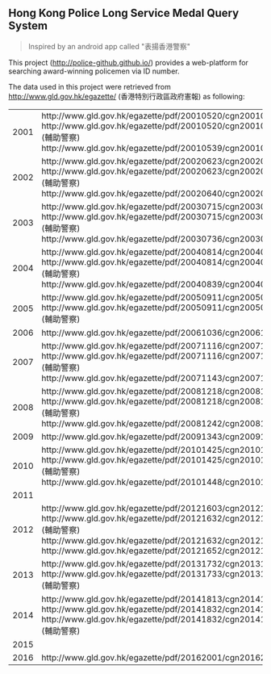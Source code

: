 ## Hong Kong Police Long Service Medal Query System

> Inspired by an android app called "表揚香港警察"

This project (http://police-github.github.io/) provides a web-platform for searching award-winning policemen via ID number.

The data used in this project were retrieved from http://www.gld.gov.hk/egazette/ (香港特別行政區政府憲報) as following:

<table>
    <tr>
        <td>2001</td>
        <td>
          http://www.gld.gov.hk/egazette/pdf/20010520/cgn200105202998.pdf
          http://www.gld.gov.hk/egazette/pdf/20010520/cgn200105202999.pdf (輔助警察)
          http://www.gld.gov.hk/egazette/pdf/20010539/cgn200105395937.pdf
        </td>
    </tr>
    <tr>
        <td>2002</td>
        <td>
          http://www.gld.gov.hk/egazette/pdf/20020623/cgn200206233347.pdf
          http://www.gld.gov.hk/egazette/pdf/20020623/cgn200206233348.pdf (輔助警察)
          http://www.gld.gov.hk/egazette/pdf/20020640/cgn200206406187.pdf
        </td>
    </tr>
    <tr>
        <td>2003</td>
        <td>
          http://www.gld.gov.hk/egazette/pdf/20030715/cgn200307152405.pdf
          http://www.gld.gov.hk/egazette/pdf/20030715/cgn200307152406.pdf (輔助警察)
          http://www.gld.gov.hk/egazette/pdf/20030736/cgn200307365995.pdf
        </td>
    </tr>
    <tr>
        <td>2004</td>
        <td>
          http://www.gld.gov.hk/egazette/pdf/20040814/cgn200408142134.pdf
          http://www.gld.gov.hk/egazette/pdf/20040814/cgn200408142135.pdf (輔助警察)
          http://www.gld.gov.hk/egazette/pdf/20040839/cgn200408396217.pdf
        </td>
    </tr>
    <tr>
        <td>2005</td>
        <td>
          http://www.gld.gov.hk/egazette/pdf/20050911/cgn200509111188.pdf
          http://www.gld.gov.hk/egazette/pdf/20050911/cgn200509111189.pdf (輔助警察)
        </td>
    </tr>
    <tr>
        <td>2006</td>
        <td>
          http://www.gld.gov.hk/egazette/pdf/20061036/cgn200610365550.pdf
        </td>
    </tr>
    <tr>
        <td>2007</td>
        <td>
            http://www.gld.gov.hk/egazette/pdf/20071116/cgn200711162451.pdf
            http://www.gld.gov.hk/egazette/pdf/20071116/cgn200711162452.pdf (輔助警察)
            http://www.gld.gov.hk/egazette/pdf/20071143/cgn200711436860.pdf
        </td>
    </tr>
    <tr>
        <td>2008</td>
        <td>
          http://www.gld.gov.hk/egazette/pdf/20081218/cgn200812182830.pdf
          http://www.gld.gov.hk/egazette/pdf/20081218/cgn200812182831.pdf (輔助警察)
          http://www.gld.gov.hk/egazette/pdf/20081242/cgn200812427035.pdf
        </td>
    </tr>
    <tr>
        <td>2009</td>
        <td>
            http://www.gld.gov.hk/egazette/pdf/20091343/cgn200913436560.pdf
        </td>
    </tr>
    <tr>
        <td>2010</td>
        <td>
            http://www.gld.gov.hk/egazette/pdf/20101425/cgn201014253660.pdf
            http://www.gld.gov.hk/egazette/pdf/20101425/cgn201014253661.pdf (輔助警察)
            http://www.gld.gov.hk/egazette/pdf/20101448/cgn201014487510.pdf
        </td>
    </tr>
    <tr>
        <td>2011</td>
        <td>
        </td>
    </tr>
    <tr>
        <td>2012</td>
        <td>
          http://www.gld.gov.hk/egazette/pdf/20121603/cgn20121603263.pdf
          http://www.gld.gov.hk/egazette/pdf/20121632/cgn201216325323.pdf (輔助警察)
          http://www.gld.gov.hk/egazette/pdf/20121632/cgn201216325324.pdf
          http://www.gld.gov.hk/egazette/pdf/20121652/cgn201216528251.pdf
        </td>
    </tr>
    <tr>
        <td>2013</td>
        <td>
          http://www.gld.gov.hk/egazette/pdf/20131732/cgn201317324576.pdf
          http://www.gld.gov.hk/egazette/pdf/20131733/cgn201317334756.pdf (輔助警察)
        </td>
    </tr>
    <tr>
        <td>2014</td>
        <td>
          http://www.gld.gov.hk/egazette/pdf/20141813/cgn201418131744.pdf
          http://www.gld.gov.hk/egazette/pdf/20141832/cgn201418324511.pdf
          http://www.gld.gov.hk/egazette/pdf/20141832/cgn201418324512.pdf (輔助警察)
        </td>
    </tr>
    <tr>
        <td>2015</td>
        <td>
        </td>
    </tr>
    <tr>
        <td>2016</td>
        <td>
          http://www.gld.gov.hk/egazette/pdf/20162001/cgn2016200125.pdf
        </td>
    </tr>
</table>

